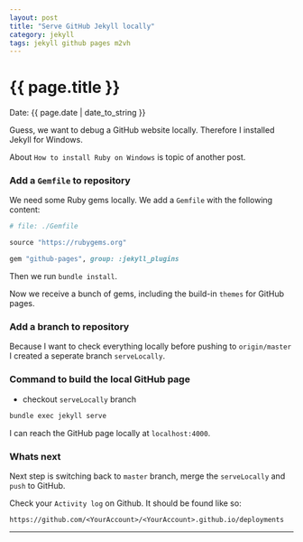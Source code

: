 ```yaml
---
layout: post
title: "Serve GitHub Jekyll locally"
category: jekyll
tags: jekyll github pages m2vh
---
```


# {{ page.title }}

Date: {{ page.date | date_to_string }}

Guess, we want to debug a GitHub website locally. Therefore I installed Jekyll for Windows.

About `How to install Ruby on Windows` is topic of another post.

### Add a `Gemfile` to repository

We need some Ruby gems locally. We add a `Gemfile` with the following content:

```rb
# file: ./Gemfile

source "https://rubygems.org"

gem "github-pages", group: :jekyll_plugins
```

Then we run `bundle install`.

Now we receive a bunch of gems, including the build-in `themes` for GitHub pages. 

### Add a branch to repository

Because I want to check everything locally before pushing to `origin/master` I created a seperate branch `serveLocally`.

### Command to build the local GitHub page

- checkout `serveLocally` branch

```bash
bundle exec jekyll serve
```

I can reach the GitHub page locally at `localhost:4000`.

### Whats next

Next step is switching back to `master` branch, merge the `serveLocally` and `push` to GitHub. 

Check your `Activity log` on Github. It should be found like so:

```
https://github.com/<YourAccount>/<YourAccount>.github.io/deployments
```

---
